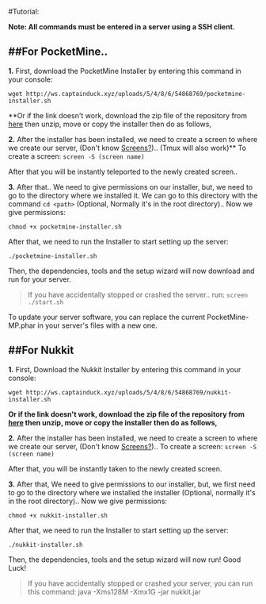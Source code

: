 #Tutorial:

__**Note: All commands must be entered in a server using a SSH client.**__

##**For PocketMine..**
---
**1.** First, download the PocketMine Installer by entering this command in your console:
```
wget http://ws.captainduck.xyz/uploads/5/4/8/6/54868769/pocketmine-installer.sh
```
**Or if the link doesn't work, download the zip file of the repository from [here](https://github.com/CaptainDuck/MCPE-Server-Installers/archive/master.zip) then unzip, move or copy the installer then do as follows,

**2.** After the installer has been installed, we need to create a screen to where we create our server, (Don't know [Screens?](https://www.rackaid.com/blog/linux-screen-tutorial-and-how-to/)).. (Tmux will also work)**
To create a screen: ```screen -S (screen name)```

After that you will be instantly teleported to the newly created screen..

**3.** After that.. We need to give permissions on our installer, but, we need to go to the directory where we installed it. We can go to this directory with the command ```cd <path>``` (Optional, Normally it's in the root directory).. Now we give permissions:
```
chmod +x pocketmine-installer.sh
```
After that, we need to run the Installer to start setting up the server:
```
./pocketmine-installer.sh
```
Then, the dependencies, tools and the setup wizard will now download and run for your server.

>If you have accidentally stopped or crashed the server.. run: ```screen ./start.sh```

To update your server software, you can replace the current PocketMine-MP.phar in your server's files with a new one.

##**For Nukkit**
---
**1.** First, Download the Nukkit Installer by entering this command in your console:
```
wget http://ws.captainduck.xyz/uploads/5/4/8/6/54868769/nukkit-installer.sh
```
**Or if the link doesn't work, download the zip file of the repository from [here](https://github.com/CaptainDuck/MCPE-Server-Installers/archive/master.zip) then unzip, move or copy the installer then do as follows,**

**2.** After the installer has been installed, we need to create a screen to where we create our server, (Don't know [Screens?](https://www.rackaid.com/blog/linux-screen-tutorial-and-how-to/))..
To create a screen: ```screen -S (screen name)```

After that, you will be instantly taken to the newly created screen.

**3.** After that, We need to give permissions to our installer, but, we first need to go to the directory where we installed the installer (Optional, normally it's in the root directory).. Now we give permissions:
```
chmod +x nukkit-installer.sh
```
After that, we need to run the Installer to start setting up the server:
```
./nukkit-installer.sh
```
Then, the dependencies, tools and the setup wizard will now run! Good Luck!

>If you have accidentally stopped or crashed your server, you can run this command: java -Xms128M -Xmx1G -jar nukkit.jar
